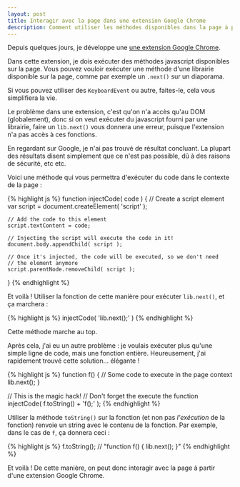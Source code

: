```yaml
---
layout: post
title: Interagir avec la page dans une extension Google Chrome
description: Comment utiliser les méthodes disponibles dans la page à partir d'une extension Google Chrome
---
```


Depuis quelques jours, je développe une [une extension Google Chrome][1].

Dans cette extension, je dois exécuter des méthodes javascript disponibles
sur la page. Vous pouvez vouloir exécuter une méthode d'une librairie
disponible sur la page, comme par exemple un `.next()` sur un diaporama.

Si vous pouvez utiliser des `KeyboardEvent` ou autre, faites-le, cela vous
simplifiera la vie.

Le problème dans une extension, c'est qu'on n'a accès qu'au DOM (globalement),
donc si on veut exécuter du javascript fourni par une librairie, faire un
`lib.next()` vous donnera une erreur, puisque l'extension n'a pas accès à ces
fonctions.

En regardant sur Google, je n'ai pas trouvé de résultat concluant. La plupart
des résultats disent simplement que ce n'est pas possible, dû à des raisons
de sécurité, etc etc.

Voici une méthode qui vous permettra d'exécuter du code dans le contexte
de la page :

{% highlight js %}
function injectCode( code ) {
    // Create a script element
    var script = document.createElement( 'script' );

    // Add the code to this element
    script.textContent = code;

    // Injecting the script will execute the code in it!
    document.body.appendChild( script );

    // Once it's injected, the code will be executed, so we don't need
    // the element anymore
    script.parentNode.removeChild( script );
}
{% endhighlight %}

Et voilà ! Utiliser la fonction de cette manière pour exécuter `lib.next()`,
et ça marchera :

{% highlight js %}
injectCode( 'lib.next();' )
{% endhighlight %}

Cette méthode marche au top.

Après cela, j'ai eu un autre problème : je voulais exécuter plus qu'une simple
ligne de code, mais une fonction entière. Heureusement, j'ai rapidement trouvé
cette solution... élégante !

{% highlight js %}
function f() {
    // Some code to execute in the page context
    lib.next();
}

// This is the magic hack!
// Don't forget the execute the function
injectCode( f.toString() + 'f();' );
{% endhighlight %}

Utiliser la méthode `toString()` sur la fonction (et non pas *l'exécution* de
la fonction) renvoie un string avec le contenu de la fonction. Par exemple,
dans le cas de `f`, ça donnera ceci :

{% highlight js %}
f.toString(); // "function f() { lib.next(); }"
{% endhighlight %}

Et voilà ! De cette manière, on peut donc interagir avec la page à partir
d'une extension Google Chrome.

   [1]: https://github.com/Ralt/remoteprez

